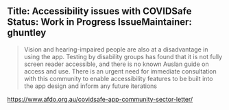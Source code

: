 Title: Accessibility issues with COVIDSafe
Status: Work in Progress
IssueMaintainer: ghuntley
---

> Vision and hearing-impaired people are also at a disadvantage in using the app. Testing by disability groups has found that it is not fully screen reader accessible, and there is no known Auslan guide on access and use. There is an urgent need for immediate consultation with this community to enable accessibility features to be built into the app design and inform any future iterations

https://www.afdo.org.au/covidsafe-app-community-sector-letter/

<?# Twitter 1256939183853064192 /?>
